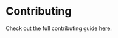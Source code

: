 # Contributing

Check out the full contributing guide [here](https://altom.com/altunity/docs/altunitytester/pages/contributing.html).
